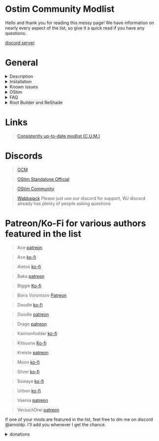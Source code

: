 # Ostim Community Modlist

Hello and thank you for reading this messy page! We have information on nearly every aspect of the list, so give it a quick read if you have any questions.

[discord server](https://discord.gg/vYkTp86CcZ).

# General

<details>
 <summary>Description</summary>

### Goals

I feel like I need to preface this by stating that this is *not* pornrim with skimpy armor replacers, public masturbation, and sexually aggressive wolves. While you are free to install these mods if you *really* think that they're neccessary, you are not guaranteed to get any support with these things.

OCM is meant to expand on Skyrim with more modern RPG elements while simultaniously making the world feel more dynamic, lifelike, and immersive. This doesn't necessarily mean "vanilla+" though, think of it more as a "Skyrim 2". 

### Graphics

Graphics are a focal point for just about every list and this is no exception. 

With the rebuild, I decided to use NGVO as a base to save time. NGVO is a graphics focused list created by the incredibly dedicated author of Lorerim. Obviously there will be some differences considering the changes that needed to be made for Community Shaders, Seasons of Skyrim, and some more personal touches, but a majority of the graphics enhancements were left alone.

### Gameplay Overview

While the list is Simonrim based for the most part, there are a few more "aggressive" gameplay overhauls such as Gods and Worship or the plethora of survival changes. These mods serve to make some of the more overlooked aspects of the game a bit more important. The game will also be a bit more difficult but not nearly as hard as many of the soulslike lists out there. I think the term "souls-lite" describes it almost perfectly, not quite as punishing as something like Bloodborne but not as uninteresting as... Skyrim.

Melee combat has gotten the full modern combat overhaul treatment (no, not the MCO mod, but something extremely close). BFCO is used as an animation framework for third person combat animations while CFPAO handles first person. TK Dodge was chosen for several reasons, but the imporant one here is that it allows you to dodge in both third *and* first person. This is all wrapped neatly together by Plus Combat, an overhaul that allows for better stamina management, poise, timed blocking, better AI, and probably several other things I'm forgetting.

For the fans of magic out there, don't worry, you weren't forgotten about. Perk overhauls, several new spells from Darenii and Kittytail, and Spellsiphon make playing a mage both rewarding and more fun without just a firebolt stagger point and click adventure. There is also a simple but in depth lichdom mod for those of you who are tired of playing a vampire but still want something a bit more robust than a normal human.

Stealth didn't recieve as many changes as it did additions. Realistic AI Detection + Dynamic Weather and Time Based Detection work in tandem to make sneaking more realistic while mods like Book of Shadows, Sneak Behavior Extensions, Take a Peek (and more universal mods such as Skyrim's Paraglider and Skyclimb) add entirely new mechanics to the playstyle. 

### New Lands and Quests

While this may not be as extensive as lists like Licentia, I try to have enough content for people to not get bored within 20 minutes. I don't want to spoil too much for the people who haven't played through quests like this so I'll try to keep things brief. 

Below you can find an exhaustive list of every quest, quest overhaul, follower, and dungeon mod.

| Mod Name | Quest | Dungeon | Male Follower | Female Follower | Quest Expansion | OStim |
| -------- | ----- | ------- | ------------- | --------------- | --------------- | ----- |
| Sirenroot | Yes | Yes | No | No | No | No |
| VIGILANT | Yes | Yes | No | No | Kinda | No |
| GLENMORIL | Yes | Yes | No | No | No | No |
| Unslaad | Yes | Yes | No | No | Kinda | No |
| Shadows over Ilinalta | Yes | Yes | No | No | Kinda | No |
| Herald of Death | Yes | Yes | No | No | No | No |
| The Path of Transcendence | Yes | No | No | No | No | No |
| Skyrim Extended Cut - Saints and Seducers | Yes | Yes | No | No | Yes | No |
| Paarthurnax | Yes | No | No | No | Yes | No |
| College of Winterhold | Yes | No | No | No | Yes | No |
| Caught Red Handed | Yes | No | No | No | Yes | Yes |
| The Only Cure | Yes | No | No | No | Yes | No |
| Nilheim | Yes | No | No | No | Yes | No |
| The Whispering Door | Yes | No | No | No | Yes | No |
| The Innocence Lost | Yes | No | No | No | Yes | No |
| The Heart of Dibella | Yes | No | No | No | Yes | No |
| Thieves Guild Alternative Endings | Yes | Yes | No | No | Yes | No |
| Unfaltered virtue | Yes | Yes | No | No | Yes | No |
| Forgotten Dungeons | No | Yes | No | No | No | No |
| The Taste of Death | Yes | Yes | No | No | Yes | No | No |
| Boethiah's Calling | Yes | Yes | No | No | Yes | No |
| Legacy of the Dragonborn | Yes | Yes | No | No | Kinda | No |
| Lucien | Yes | Yes | Yes | No | No | No |
| Kaidan | Yes | Yes | Yes | No | No | No |
| Gore | Yes | Yes | Yes | No | No | No |
| Inigo | Yes | No | Yes | No | No | No |
| Xelzaz | Yes | No | Yes | No | No | No |
| Val Serano | Yes | Yes | Yes | No | No | No |
| Taliesin | No | No | Yes | No | No | No |
| Auri | Yes | No | No | Yes | No | Yes |
| M'rissi | Yes | Yes | No | Yes | No | Yes |
| Caesia | Yes | No | No | Yes | No | Yes |
| Remiel | Yes | No | No | Yes | No | No |
| Secunda | No | No | No | Yes | No | No |
| Nessa | Yes | No | No | Yes | No | Yes |
| IFD - Lydia | Yes | Yes | No | Yes | Kinda | No |
| Lyssia | Yes | No | No | Yes | No | Yes |
| CS Coralyn | No | No | No | Yes | No | No |
| CS Vayne | NO | No | No | Yes | No | No |
| OStim Lovers | Yes | No | No | No | Kinda | Yes |
| Unmarked Locations Pack | No | Kinda | No | No | No | No |
| Elaf POI | No | Kinda | No | No | No | No |
| Watchtowers of Skyrim | No | Kinda | No | No | No | No |

</details>


<details>
 <summary>Installation</summary>
 
 ### Pre-Installation and Requirements
 
 You are required to start with a clean, unmodified, and up to date installation of Skyrim SE/AE through the Steam store. If you are unsure of how to do this, I recommend following GamerPoets guide [here](https://www.youtube.com/watch?v=zQ5uNCKOKmI).

 If you fail to start with a clean installation, the list will most likely not install. 

 Additionally, the game language needs to be set to english and you will need roughly 450Gbs of storage available. Once the list is done installing, you are free to delete the downloads folder to save some space.


| Profile | CPU    | GPU | RAM | Pagefile | 
| ------- | ------ | --- | --- | -------- |
| Low  | Ryzen 5 5600x/ Intel i5 9600k | RTX 2070/RX 6700 XT | 16gb @3200mhz | 40gb |
| Medium | Ryzen 5 5600x/Intel i5 11600k | RTX 3070 TI/RX 6800 XT | 32gb @3600mhz | 40gb |
| High | Ryzen 5 7600x/Intel i5 13600k | thoughts and prayers if you try go above 1080p | 32gb @3600mhz | 40gb |

High: Dense folliage with more variety and an ENB

Medium: Less dense folliage with less variety and an ENB

Low: Less dense folliage with less variety and Community Shaders

SFW: High but 99% less horny

Keep in mind that these are the recommended specs, not neccesarily the minimum. Feel free to experiment!

**To users with an AMD 7xxx series card, please understand that you might run into problems with Community Shaders. If you do run into issues and have trouble running the medium/high profiles then I would recommend installing a lightweight ENB such as Silent Horizons 2 or The Enhancer.**


### Installation

This is going to be the hard part but thats alright, it's still pretty easy.

* **Installing Wabbajack**

  Feel free to skip this step if you've already done it.

  First navigate to [the Wabbajack website](https://www.wabbajack.org).

  Now you see that big download button? Click it. Now the next thing you'll want to do is create a folder for Wabbajack. It is extremely important that you do not create it in your downloads or documents folders, ideally it should be somewhere like ```C:\Wabbajack```.
  Now drag and drop the Wabbajack.exe file into the folder that you just created for it and then launch it.

  After its done installing, the application will automatically open. When it does, the first thing you'll want to do is look at the top right of the GUI and find the icon that looks like a gear. See it? Good, now click it.
  On the left hand side you'll see an option to log in to Nexus Mods. You absolutely need to do this for OCM and (as far as I'm aware) every other mod list hosted on Wabbajack. After youre done with this process, you can proceed to the next step.
  

* **Installing OCM**

  I would like to preface that by saying that while it is not technically a requirement, it is *highly* recommended that you have Nexus premium. If you don't, you'll have to click the download button about 1700 times on top of your download speed capped at 3Mb/s.
  
  To download OCM, select "Browse Modlists" on the left, the icon will look like a little cloud with an arrow pointing down. In the top right, click "Show NSFW" and "Show Unofficial Lists", now just give it a minute to load all of the images.
  Scroll down until you see the big white "OCM" banner, in the bottom right it will have a download icon. Once it's done downloading, that icon will turn into a play arrow, click it!

  You should see a new screen with things buttons for the discord, readme, website, and manifest in the bottom left. Don't worry about that stuff for now. On the right side, youll see "Modlist Installation Location" and "Resource Download Location".
  Click the three dots besides "Modlist Installation Location". Again, it's important that you create a new folder for your Wabbajack modlists, personally I'd recommend something like ```C:\OCM```. WJ should automatically set the download location for you but if you want something different for whatever reason, feel free to chang it.

  Now just walk away, go make some food and take a shower or something while you wait for Wabbajack to do its job, it will probably take a while.

### Post-Installation

  To launch the game, first you'll want to navigate to where you installed the list. This will be the "Modlist Installation Location" folder that you selected earlier. Find modorganizer.exe and double click it. On the top ride side of the screen there will be a box with a drop down menu and a smaller greenish blue box that says "run". Click on the drop down menu and make sure its set to "SKSE". Once its set to SKSE all you have to do is click run.

  Once you're in game and done with character customization, make a save by either opening up the menu manually and clicking "save game" or by just clicking F5 (this is set to use a full save, not a quicksave, dont worry) and then re-load the save. After that, click escape again and navigate to "Mod Configuration". Once you've found it, scroll down until you find "MCM Recorder" (or just use the search bar at the bottom) and select it. You'll see a few options on this page, but that's alright, you can ignore most all but two of them. Click on "RECORDER 1" and then click "Yes". It will instruct you to close out of the mod configuration menu, once you've done that youll see a menu with three options. Just select "Run Recording" and wait a few seconds, it will tell you when it's done. After you're done with all of this, save your game again and you're good to start playing. It is important to remember that autosaves are disabled in this list, so save your game and save it often.
  
 </details>
 
 
<details>
  <summary>Known issues</summary>
 
Shared quarters are missing in a few Inn's. If you would like shared accomodations for you and your followers, check to see if theres a hatch anywhere on the floor first.

Please do not hesitate to report any other bugs in the [OCM Support discord](https://discord.gg/MgDsHfmCEF)
 
 </details>

 <details>
  <summary>OStim</summary>

 ### What it is

 OStim is a sex mod framework that can also be used for mods such as OBody. Three thousand hours on this game and you'd think our little dragonborn would have caught a couple bandits with their pants down by now, right? Well, now you can! Fade-to-black scenes are for the weak, I see no reason why games like Baldur's Gate and Cyberpunk can have detailed sex scenes and Skyrim can't.

 OStim is used over Sexlab for several reasons, namely that I value open-source work and quality over quantity. While Sexlab does have a huge pool of gameplay mods to pick from, OStim can be easily integrated in a realistic and non-fetishy way.

 ### How it's used

 With the goal being realistic integration, theres a chance you wont even notice it's there unless you really go looking for it. With that being said, here's the short list of mods that make use of it. 

 >OStim Lovers
>
A fairly in depth quest mod that, surprisingly enough, caters more to women than it does to men. I mean this for both in game and life. Feel free to read more about it [here](https://www.nexusmods.com/skyrimspecialedition/mods/90053?tab=description)

>Followers
>
Several followers have patches that allow them to make use of the framework. For a detailed list, check the New Lands and Quests section of this readme.

>A few quest mods
>
A couple quests have OStim integration. For a detailed list, check the New Lands and Quests section of this readme.

>OStim On Demand
>
A simple dialogue based romance system. Try not to use it with generic NPCs like fishermen.

>Stress and Fear
>
A survival-esque mod that does exactly what the name implies. There are several ways to relieve stress so the prudes don't have to worry.

>OStim NPCs
>
NPC on NPC action, its not completely random though so don't worry about incest. Delphine and Orgnar might be blowing off steam in another room and you might catch a bandit doing something unspeakable with another bandit. 

 </details>
 
<details>
 <summary>FAQ</summary>

>Can I make a suggestion?
>
Absolutely, ⁠the [suggestions](https://discord.gg/D6jTAatVT6) channel is open to the public. Bonus points to anything that's lore friendly.

>Can I add X mod?

I can't stop you, nor do I intend to. Just remember that I am not liable for any issues that arise because of mods added post-installation. I suggest that you familiarize yourself with the list before you make changes.

>My map is broken, what happened?
>
You have a mod loading after flat world map framework. Properly sort any mods that you add post installation otherwise a lot of things will be broken, not just the map.

>I want to use a different replacer for this NPC, how do I change it?
>
The simple way is to overwrite the "npcmerg2" mod found in the gen files separator near the bottom. Make sure you overwrite both the mod and the plugins.
The more difficult way to do it is to generate a new Easy NPC output. Refer to the mod page for a more detailed explanation on how to use the tool.

>Is Serana Dialogue Add-on included?
>
No.

>Will you add Serana Dialogue Add-on?
>
No.

>Why not?
>
Unlike other voiced followers, you do not have the option to forego using her if you want to progress through the game (being forced to use something is bad). She also forces you to give up on using vanilla Serana (subjective) if you had her installed at any point in your save.

>My game crashed! What do I do?
>
There will most likely be a crash log that can be found in ```C:\Users\user\Documents\My Games\Skyrim Special Edition\SKSE```. It will be called something like ```crash-xxxxp-xx-xx-xx-xx-xx.log```. Feel free to drop it in the [general-support section of the discord](https://discord.gg/aSKsAJQhtr) along with any additional details you can give me.

</details>

<details>
  <summary>Root Builder and ReShade</summary>

 
 ### Root builder
 
 This is a MO2 plugin that I use to manage things like ReShade and SKSE.

 Chooey has made an amazing five minute guide on what it is and how to use it.

 https://youtu.be/m3QjdslU_6w?si=dykjTXWlBI-KmH8G&t=108
 
 ### ReShade

ReShade is used to handle postpass and some other small effects. The default preset is custom made by your's truely, but the default Amethyst presets are also included in case you want to try something different.
 
 </details>

# Links

>[Consistently up-to-date modlist (C.U.M.)](https://loadorderlibrary.com/lists/ocm)

# Discords

>[OCM](https://discord.gg/MgDsHfmCEF)

>[OStim Standalone Official](https://discord.gg/qEhSpvUc5Z)
 
>[OStim Community](https://discord.gg/ostim)

>[Wabbajack](https://discord.com/invite/wabbajack) Please just use our discord for support, WJ discord already has plenty of people asking questions
 
# Patreon/Ko-Fi for various authors featured in the list
 
>Ace [patreon](https://www.patreon.com/skyrimaceanimations)

>Ace [ko-fi](https://ko-fi.com/skyrimaceanimations)
 
>Aietos [ko-fi](https://ko-fi.com/aietos)
 
>Baka [patreon](https://www.patreon.com/BaboFactory)

>Biggie [Ko-fi](https://ko-fi.com/biggieboss)

>Boris Vorontsov [Patreon](https://www.patreon.com/enb)

>Doodle [ko-fi](https://ko-fi.com/doodlez)

>Doodle [patreon](https://www.patreon.com/Doodlezoid)

>Drago [patreon](https://www.patreon.com/DragoAnimations)

>Kannonfodder [ko-fi](https://ko-fi.com/kannonfodder)

>Kitsuune [Ko-fi](https://ko-fi.com/kitsuune)

>Kreiste [patreon](https://www.patreon.com/kreiste)

>Moon [ko-fi](https://ko-fi.com/callmemoon)

>Silver [ko-fi](https://ko-fi.com/silvermilfactory)

>Sswaye [ko-fi](https://ko-fi.com/katsusswaye)
 
>Urbon [ko-fi](https://ko-fi.com/urbon)

>Vaenia [patreon](https://www.patreon.com/Vaenia121)
 
>VersuchDrei [patreon](https://www.patreon.com/VersuchDrei)

If one of your mods are featured in the list, feel free to dm me on discord @arnoldp. I'll add you whenever I get the chance.
 
 <Details>
  <summary>donations</summary>
 
I do not want to accept donations, I simply compiled a list. If one of your mods are featured in the list, just dm me a link to your page and I'll add it. 
  
  </details>
